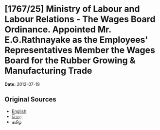 # [1767/25] Ministry of Labour and Labour Relations - The Wages Board Ordinance. Appointed Mr. E.G.Rathnayake as the Employees' Representatives Member the Wages Board for the Rubber Growing & Manufacturing Trade

**Date:** 2012-07-19

## Original Sources

- [English](https://documents.gov.lk/view/extra-gazettes/2012/7/1767-25_E.pdf)
- [සිංහල](https://documents.gov.lk/view/extra-gazettes/2012/7/1767-25_S.pdf)
- [தமிழ்](https://documents.gov.lk/view/extra-gazettes/2012/7/1767-25_T.pdf)
